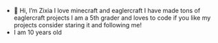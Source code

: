 - 👋 Hi, I’m Zixia I love minecraft and eaglercraft I have made tons of eaglercraft projects I am a 5th grader and loves to code if you like my projects consider staring it and following me!
- I am 10 years old
